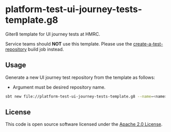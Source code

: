 # platform-test-ui-journey-tests-template.g8

Giter8 template for UI journey tests at HMRC.

Service teams should **NOT** use this template. Please use the [create-a-test-repository](https://build.tax.service.gov.uk/job/PlatOps/job/Tools/job/create-a-test-repository/) build job instead.

## Usage

Generate a new UI journey test repository from the template as follows:

* Argument <name> must be desired repository name.

```bash
sbt new file://platform-test-ui-journey-tests-template.g8 --name=<name>-ui-journey-tests
```

## License

This code is open source software licensed under the [Apache 2.0 License]("http://www.apache.org/licenses/LICENSE-2.0.html").
